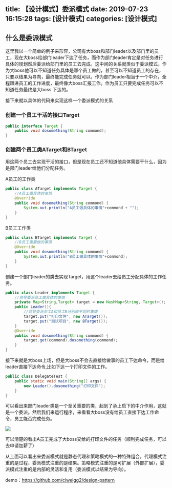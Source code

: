 title: 【设计模式】委派模式
date: 2019-07-23 16:15:28
tags: [设计模式]
categories: [设计模式]
---
## 什么是委派模式

这里我以一个简单的例子来形容，公司有大boss和部门leader以及部门里的员工，现在大boss给部门leader下达了任务，而作为部门leader肯定是对任务进行具体的规划然后委派给部门里的员工去完成。这中间的关系就类似于委派模式。作为大boss他可以不知道任务具体是哪个员工做的，甚至可以不知道员工的存在，只要以结果为导向，最终能完成任务就可以。作为部门leader相当于一个中介，全程跟进员工的工作进度，最终像大boss汇报工作。作为员工只要完成任务可以不知道任务最终是大boss 下达的。

<!--more-->

接下来就以具体的代码来实现这样一个委派模式的关系

### 创建一个员工干活的接口Target

```java
public interface Target {
    public void dosomething(String commond);
}
```

### 创建两个员工类ATarget和BTarget

用这两个员工去实现干活的接口，但是现在员工还不知道他具体需要干什么，因为是部门leader给他们分配任务。

A员工的工作类
```java
public class ATarget implements Target {
    //A员工做具体的事情
    @Override
    public void dosomething(String commond) {
        System.out.println("A员工做具体的事情"+commond + "");
    }
}
```

B员工工作类

```java
public class BTarget implements Target {
    //B员工需要做的事情
    @Override
    public void dosomething(String commond) {
        System.out.println("B员工做具体的事情"+commond);
    }
}
```
创建一个部门leader的类去实现Target，用这个leader去给员工分配具体的工作任务。

```java
public class Leader implements Target {
    //领导委派员工做具体的事情
    private Map<String,Target> target = new HashMap<String, Target>();
    public Leader(){
        //领导委派员工A和员工B分别做不同的事情
        target.put("打印文件", new ATarget());
        target.put("测试项目", new BTarget());
    }
    @Override
    public void dosomething(String commond) {
        target.get(commond).dosomething(commond);
    }
}
```
接下来就是大boss上场，但是大boss不会去直接给做事的员工下达命令，而是给leader直接下达命令,比如下达一个打印文件的工作。
```java
public class DelegateTest {
    public static void main(String[] args) {
        new Leader().dosomething("打印文件");
    }
}
```
可以看出来部门leader类是一个至关重要的类，起到了承上启下的中介作用，这就是一个委派。然后我们来运行程序，来看看大boss没有给员工直接下达工作命令，员工能否完成任务。

![](/images/68747470733a2f2f75706c6f61642d696d616765732e6a69616e7368752e696f2f75706c6f61645f696d616765732f31353533333534302d363034323461376262393938373062392e706e673f696d6167654d6f6772322f6175746f2d6f7269656e742f7374726970253743.png)

可以清楚的看出A员工完成了大boss交给的打印文件的任务（顺利完成任务，可以去申请加薪了）

从上面可以看出来委派模式就是静态代理和策略模式的一种特殊组合，代理模式注重的是过程，委派模式注重的是结果。策略模式注重的是可扩展（外部扩展），委派模式注重的是内部的灵活和复用（委派模式以结果为导向）。

demo：https://github.com/ciweigg2/design-pattern